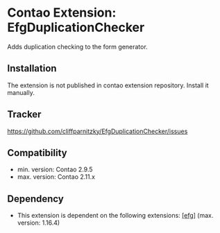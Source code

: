 Contao Extension: EfgDuplicationChecker
=======================================

Adds duplication checking to the form generator.


Installation
------------

The extension is not published in contao extension repository. Install it manually.


Tracker
-------

https://github.com/cliffparnitzky/EfgDuplicationChecker/issues


Compatibility
-------------

- min. version: Contao 2.9.5
- max. version: Contao 2.11.x


Dependency
----------

- This extension is dependent on the following extensions: [[efg]](http://contao.org/de/extension-list/view/efg.de.html) (max. version: 1.16.4)